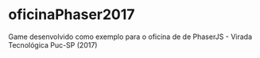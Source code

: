 # oficinaPhaser2017
Game desenvolvido como exemplo para o oficina de de PhaserJS - Virada Tecnológica Puc-SP (2017)
